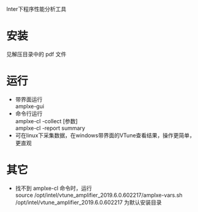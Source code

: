 Inter下程序性能分析工具

# 安装  
见解压目录中的 pdf 文件  

# 运行  

* 带界面运行  
amplxe-gui  
* 命令行运行  
amplxe-cl -collect [参数]  
amplxe-cl -report summary  
* 可在linux下采集数据，在windows带界面的VTune查看结果，操作更简单，更直观

# 其它

* 找不到 amplxe-cl 命令时，运行  
source /opt/intel/vtune_amplifier_2019.6.0.602217/amplxe-vars.sh  
/opt/intel/vtune_amplifier_2019.6.0.602217 为默认安装目录
